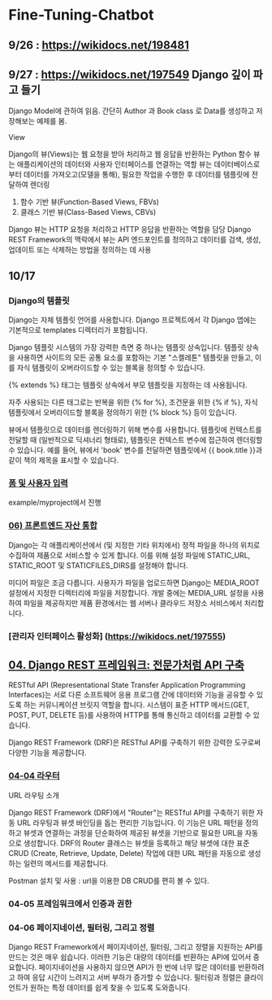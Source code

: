 # Fine-Tuning-Chatbot

## 9/26 : https://wikidocs.net/198481

## 9/27 : https://wikidocs.net/197549 Django 깊이 파고 들기

Django Model에 관하여 읽음. 간단히 Author 과 Book class 로 Data를 생성하고 저장해보는 예제를 봄.

View

Django의 뷰(Views)는 웹 요청을 받아 처리하고 웹 응답을 반환하는 Python 함수
뷰는 애플리케이션의 데이터와 사용자 인터페이스를 연결하는 역할
뷰는 데이터베이스로부터 데이터를 가져오고(모델을 통해), 필요한 작업을 수행한 후 데이터를 템플릿에 전달하여 렌더링

1. 함수 기반 뷰(Function-Based Views, FBVs)
2. 클래스 기반 뷰(Class-Based Views, CBVs)

Django 뷰는 HTTP 요청을 처리하고 HTTP 응답을 반환하는 역할을 담당
Django REST Framework의 맥락에서 뷰는 API 엔드포인트를 정의하고 데이터를 검색, 생성, 업데이트 또는 삭제하는 방법을 정의하는 데 사용

## 10/17

### Django의 템플릿
Django는 자체 템플릿 언어를 사용합니다. Django 프로젝트에서 각 Django 앱에는 기본적으로 templates 디렉터리가 포함됩니다.


Django 템플릿 시스템의 가장 강력한 측면 중 하나는 템플릿 상속입니다. 템플릿 상속을 사용하면 사이트의 모든 공통 요소를 포함하는 기본 "스켈레톤" 템플릿을 만들고, 이를 자식 템플릿이 오버라이드할 수 있는 블록을 정의할 수 있습니다.


{% extends %} 태그는 템플릿 상속에서 부모 템플릿을 지정하는 데 사용됩니다. 


자주 사용되는 다른 태그로는 반복을 위한 {% for %}, 조건문을 위한 {% if %}, 자식 템플릿에서 오버라이드할 블록을 정의하기 위한 {% block %} 등이 있습니다.


뷰에서 템플릿으로 데이터를 렌더링하기 위해 변수를 사용합니다. 템플릿에 컨텍스트를 전달할 때 (일반적으로 딕셔너리 형태로), 템플릿은 컨텍스트 변수에 접근하여 렌더링할 수 있습니다. 예를 들어, 뷰에서 'book' 변수를 전달하면 템플릿에서 {{ book.title }}과 같이 책의 제목을 표시할 수 있습니다.

### [폼 및 사용자 입력](https://wikidocs.net/197553)
example/myproject에서 진행

### [06) 프론트엔드 자산 통합](https://wikidocs.net/197554)
Django는 각 애플리케이션에서 (및 지정한 기타 위치에서) 정적 파일을 하나의 위치로 수집하여 제품으로 서비스할 수 있게 합니다. 이를 위해 설정 파일에 STATIC_URL, STATIC_ROOT 및 STATICFILES_DIRS를 설정해야 합니다.

미디어 파일은 조금 다릅니다. 사용자가 파일을 업로드하면 Django는 MEDIA_ROOT 설정에서 지정한 디렉터리에 파일을 저장합니다. 개발 중에는 MEDIA_URL 설정을 사용하여 파일을 제공하지만 제품 환경에서는 웹 서버나 클라우드 저장소 서비스에서 처리합니다.

### [관리자 인터페이스 활성화] (https://wikidocs.net/197555)

## [04. Django REST 프레임워크: 전문가처럼 API 구축](https://wikidocs.net/197558)
RESTful API (Representational State Transfer Application Programming Interfaces)는 서로 다른 소프트웨어 응용 프로그램 간에 데이터와 기능을 공유할 수 있도록 하는 커뮤니케이션 브릿지 역할을 합니다. 시스템이 표준 HTTP 메서드(GET, POST, PUT, DELETE 등)를 사용하여 HTTP를 통해 통신하고 데이터를 교환할 수 있습니다.


Django REST Framework (DRF)은 RESTful API를 구축하기 위한 강력한 도구로써 다양한 기능을 제공합니다.

### [04-04 라우터](https://wikidocs.net/197564)
URL 라우팅 소개


Django REST Framework (DRF)에서 "Router"는 RESTful API를 구축하기 위한 자동 URL 라우팅과 뷰셋 바인딩을 돕는 편리한 기능입니다. 이 기능은 URL 패턴을 정의하고 뷰셋과 연결하는 과정을 단순화하여 제공된 뷰셋을 기반으로 필요한 URL을 자동으로 생성합니다. DRF의 Router 클래스는 뷰셋을 등록하고 해당 뷰셋에 대한 표준 CRUD (Create, Retrieve, Update, Delete) 작업에 대한 URL 패턴을 자동으로 생성하는 일련의 메서드를 제공합니다. 


Postman 설치 및 사용 : url을 이용한 DB CRUD를 편히 볼 수 있다.

### 04-05 프레임워크에서 인증과 권한
### 04-06 페이지네이션, 필터링, 그리고 정렬
Django REST Framework에서 페이지네이션, 필터링, 그리고 정렬을 지원하는 API를 만드는 것은 매우 쉽습니다. 이러한 기능은 대량의 데이터를 반환하는 API에 있어서 중요합니다. 페이지네이션을 사용하지 않으면 API가 한 번에 너무 많은 데이터를 반환하려고 하여 응답 시간이 느려지고 서버 부하가 증가할 수 있습니다. 필터링과 정렬은 클라이언트가 원하는 특정 데이터를 쉽게 찾을 수 있도록 도와줍니다.